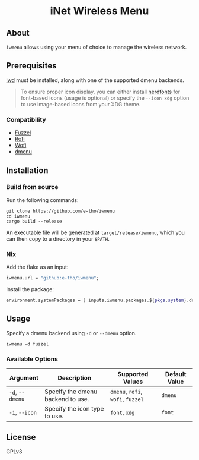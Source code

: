 <div align="center">
  <h1>iNet Wireless Menu</h1>
</div>

## About

`iwmenu` allows using your menu of choice to manage the wireless network.

## Prerequisites

[iwd](https://iwd.wiki.kernel.org/) must be installed, along with one of the supported dmenu backends.

> To ensure proper icon display, you can either install [nerdfonts](https://www.nerdfonts.com/) for font-based icons (usage is optional) or specify the `--icon xdg` option to use image-based icons from your XDG theme.

### Compatibility

- [Fuzzel](https://codeberg.org/dnkl/fuzzel/)
- [Rofi](https://github.com/davatorium/rofi/)
- [Wofi](https://hg.sr.ht/~scoopta/wofi/)
- [dmenu](https://tools.suckless.org/dmenu/)

## Installation

### Build from source

Run the following commands:

```shell
git clone https://github.com/e-tho/iwmenu
cd iwmenu
cargo build --release
```

An executable file will be generated at `target/release/iwmenu`, which you can then copy to a directory in your `$PATH`.

### Nix

Add the flake as an input:

```nix
iwmenu.url = "github:e-tho/iwmenu";
```

Install the package:

```nix
environment.systemPackages = [ inputs.iwmenu.packages.${pkgs.system}.default ];
```

## Usage

Specify a dmenu backend using `-d` or `--dmenu` option.

```
iwmenu -d fuzzel
```

### Available Options

| Argument        | Description                       | Supported Values                  | Default Value |
| --------------- | --------------------------------- | --------------------------------- | ------------- |
| `-d`, `--dmenu` | Specify the dmenu backend to use. | `dmenu`, `rofi`, `wofi`, `fuzzel` | `dmenu`       |
| `-i`, `--icon`  | Specify the icon type to use.     | `font`, `xdg`                     | `font`        |

## License

GPLv3
